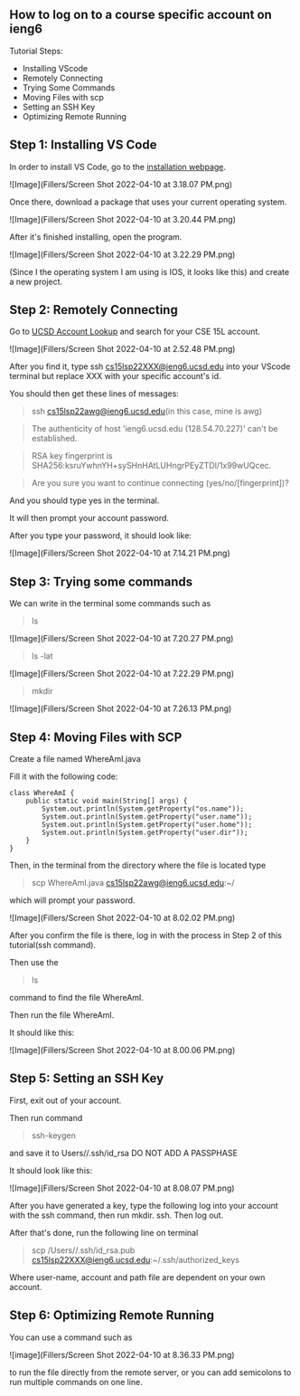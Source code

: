 ## How to log on to a course specific account on ieng6


Tutorial Steps:
* Installing VScode
* Remotely Connecting
* Trying Some Commands
* Moving Files with scp
* Setting an SSH Key
* Optimizing Remote Running

## Step 1: Installing VS Code

In order to install VS Code, go to the [installation
webpage](https://code.visualstudio.com/download).

![Image](Fillers/Screen Shot 2022-04-10 at 3.18.07 PM.png)

Once there, download a package that uses your
current operating system.

![Image](Fillers/Screen Shot 2022-04-10 at 3.20.44 PM.png)

After it's finished installing, open the 
program.

![Image](Fillers/Screen Shot 2022-04-10 at 3.22.29 PM.png)

(Since I the operating system I am using is
IOS, it looks like this) and create a new
project.

## Step 2: Remotely Connecting

Go to 
[UCSD Account Lookup](https://sdacs.ucsd.edu/~icc/index.php)
and search for your CSE 15L account.

![Image](Fillers/Screen Shot 2022-04-10 at 2.52.48 PM.png)

After you find it, type 
ssh cs15lsp22XXX@ieng6.ucsd.edu
into your VScode terminal but replace XXX with your
specific account's id.

You should then get these lines of messages:

>ssh cs15lsp22awg@ieng6.ucsd.edu(in this case, mine is awg)
 
>The authenticity of host 'ieng6.ucsd.edu (128.54.70.227)' can't be established.
 
>RSA key fingerprint is SHA256:ksruYwhnYH+sySHnHAtLUHngrPEyZTDl/1x99wUQcec.
 
> Are you sure you want to continue connecting (yes/no/[fingerprint])?

And you should type yes in the terminal.

It will then prompt your account password.

After you type your password, it should look like:

![Image](Fillers/Screen Shot 2022-04-10 at 7.14.21 PM.png)

## Step 3: Trying some commands

We can write in the terminal some commands such as 

>ls

![Image](Fillers/Screen Shot 2022-04-10 at 7.20.27 PM.png)

>ls -lat

![Image](Fillers/Screen Shot 2022-04-10 at 7.22.29 PM.png)

>mkdir

![Image](Fillers/Screen Shot 2022-04-10 at 7.26.13 PM.png)

## Step 4: Moving Files with SCP

Create a file named WhereAmI.java

Fill it with the following code:
```
class WhereAmI {
    public static void main(String[] args) {
        System.out.println(System.getProperty("os.name"));
        System.out.println(System.getProperty("user.name"));
        System.out.println(System.getProperty("user.home"));
        System.out.println(System.getProperty("user.dir"));
    }
}
```

Then, in the terminal from the directory where the file is located
type
>scp WhereAmI.java cs15lsp22awg@ieng6.ucsd.edu:~/

which will prompt your password.

![Image](Fillers/Screen Shot 2022-04-10 at 8.02.02 PM.png)

After you confirm the file is there, log in with the process in Step 2 of this tutorial(ssh command).

Then use the 
>ls

command to find the file WhereAmI.

Then run the file WhereAmI.

It should like this:

![Image](Fillers/Screen Shot 2022-04-10 at 8.00.06 PM.png)

## Step 5: Setting an SSH Key

First, exit out of your account.

Then run command
>ssh-keygen

and save it to Users/<user-name>/.ssh/id_rsa
DO NOT ADD A PASSPHASE

It should look like this:

![Image](Fillers/Screen Shot 2022-04-10 at 8.08.07 PM.png)

After you have generated a key, type the following
log into your account with the ssh command,
then run mkdir. ssh. Then log out.

After that's done, run the following line on terminal
>scp /Users/<user-name>/.ssh/id_rsa.pub cs15lsp22XXX@ieng6.ucsd.edu:~/.ssh/authorized_keys

Where user-name, account and path file are dependent on your own account.

## Step 6: Optimizing Remote Running

You can use a command such as 

![image](Fillers/Screen Shot 2022-04-10 at 8.36.33 PM.png)

to run the file directly from the remote server,
or you can add semicolons to run multiple commands on one line.
